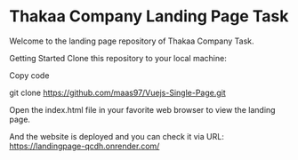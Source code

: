 # Thakaa Company Landing Page Task

Welcome to the landing page repository of Thakaa Company Task.

Getting Started
Clone this repository to your local machine:

Copy code

git clone https://github.com/maas97/Vuejs-Single-Page.git

Open the index.html file in your favorite web browser to view the landing page.

And the website is deployed and you can check it via URL:
https://landingpage-qcdh.onrender.com/
